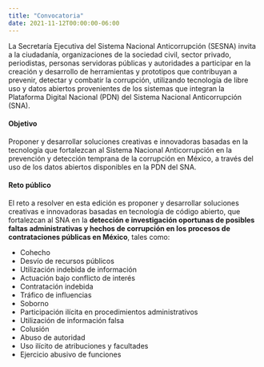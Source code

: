 ```yaml
---
title: "Convocatoria"
date: 2021-11-12T00:00:00-06:00
---
```


La Secretaría Ejecutiva del Sistema Nacional Anticorrupción (SESNA) invita a la ciudadanía, organizaciones de la sociedad civil, sector privado, periodistas, personas servidoras públicas y autoridades a participar en la creación y desarrollo de herramientas y prototipos que contribuyan a prevenir, detectar y combatir la corrupción, utilizando tecnología de libre uso y datos abiertos provenientes de los sistemas que integran la Plataforma Digital Nacional (PDN) del Sistema Nacional Anticorrupción (SNA).

#### Objetivo
Proponer y desarrollar soluciones creativas e innovadoras basadas en la tecnología que fortalezcan al Sistema Nacional Anticorrupción en la prevención y detección temprana de la corrupción en México, a través del uso de los datos abiertos disponibles en la PDN del SNA.

#### Reto público
El reto a resolver en esta edición es proponer y desarrollar soluciones creativas e innovadoras basadas en tecnología de código abierto, que fortalezcan al SNA en la **detección e investigación oportunas de posibles faltas administrativas y hechos de corrupción en los procesos de contrataciones públicas en México**, tales como:
 * Cohecho
 * Desvío de recursos públicos
 * Utilización indebida de información
 * Actuación bajo conflicto de interés
 * Contratación indebida 
 * Tráfico de influencias
 * Soborno
 * Participación ilícita en procedimientos administrativos
 * Utilización de información falsa
 * Colusión
 * Abuso de autoridad
 * Uso ilícito de atribuciones y facultades
 * Ejercicio abusivo de funciones
